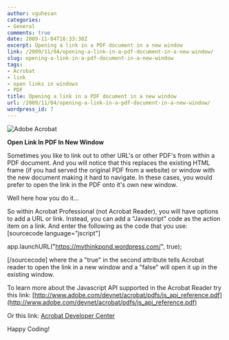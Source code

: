 ```yaml
---
author: vguhesan
categories:
- General
comments: true
date: 2009-11-04T16:33:38Z
excerpt: Opening a link in a PDF document in a new window
link: /2009/11/04/opening-a-link-in-a-pdf-document-in-a-new-window/
slug: opening-a-link-in-a-pdf-document-in-a-new-window
tags:
- Acrobat
- link
- open links in windows
- PDF
title: Opening a link in a PDF document in a new window
url: /2009/11/04/opening-a-link-in-a-pdf-document-in-a-new-window/
wordpress_id: 7
---
```


![Adobe Acrobat](http://mythinkpond.files.wordpress.com/2009/11/adobe_acrobat1.gif)

**Open Link In PDF In New Window**

Sometimes you like to link out to other URL's or other PDF's from within a PDF document. And you will notice that this replaces the existing HTML frame (if you had served the original PDF from a website) or window with the new document making it hard to navigate. In these cases, you would prefer to open the link in the PDF onto it's own new window.

Well here how you do it...

So within Acrobat Professional (not Acrobat Reader), you will have options to add a URL or link. Instead, you can add a "Javascript" code as the action item on a link. And enter the following as the code that you use:
[sourcecode language="jscript"]

app.launchURL("https://mythinkpond.wordpress.com/", true);

[/sourcecode]
where the a "true" in the second attribute tells Acrobat reader to open the link in a new window and a "false" will open it up in the existing window.

To learn more about the Javascript API supported in the Acrobat Reader try this link:
[http://www.adobe.com/devnet/acrobat/pdfs/js_api_reference.pdf](http://www.adobe.com/devnet/acrobat/pdfs/js_api_reference.pdf)

Or this link: [Acrobat Developer Center](http://www.adobe.com/devnet/acrobat/javascript.html)

Happy Coding!
